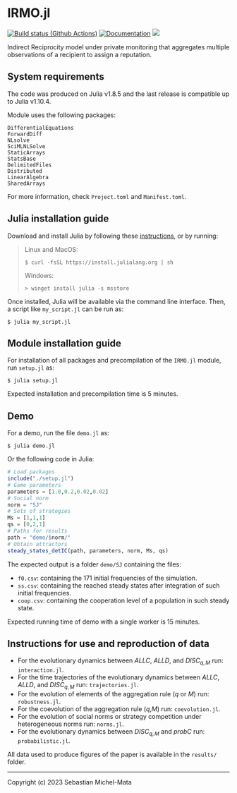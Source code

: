 # IRMO.jl

[![Build status (Github Actions)](https://github.com/michel-mata/IRMO.jl/workflows/CI/badge.svg)](https://github.com/michel-mata/IRMO.jl/actions)
[![Documentation](https://github.com/michel-mata/IRMO.jl/actions/workflows/Documentation.yml/badge.svg)](https://github.com/michel-mata/IRMO.jl/actions/workflows/Documentation.yml)
[![](https://img.shields.io/badge/docs-stable-blue.svg)](https://michel-mata.github.io/IRMO.jl)

Indirect Reciprocity model under private monitoring that aggregates multiple observations of a recipient to assign a reputation.

## System requirements

The code was produced on Julia v1.8.5 and the last release is compatible up to Julia v1.10.4.

Module uses the following packages:

```console
DifferentialEquations
ForwardDiff
NLsolve
SciMLNLSolve
StaticArrays
StatsBase
DelimitedFiles
Distributed
LinearAlgebra
SharedArrays
```

For more information, check `Project.toml` and `Manifest.toml`.

## Julia installation guide

Download and install Julia by following these [instructions](https://julialang.org/downloads/), or by running:

> Linux and MacOS:
>
> ```console
> $ curl -fsSL https://install.julialang.org | sh
> ```
>
> Windows:
>
> ```console
> > winget install julia -s msstore
> ```

Once installed, Julia will be available via the command line interface. Then, a script like `my_script.jl` can be run as:

```console
$ julia my_script.jl
```

## Module installation guide

For installation of all packages and precompilation of the `IRMO.jl` module, run `setup.jl` as:

```console
$ julia setup.jl
```

Expected installation and precompilation time is 5 minutes.

## Demo

For a demo, run the file `demo.jl` as:

```console
$ julia demo.jl
```

Or the following code in Julia:

```julia
# Load packages
include("./setup.jl")
# Game parameters
parameters = [1.0,0.2,0.02,0.02]
# Social norm
norm = "SJ"
# Sets of strategies
Ms = [1,1,1]
qs = [0,2,1]
# Paths for results
path = "demo/$norm/"
# Obtain attractors
steady_states_detIC(path, parameters, norm, Ms, qs)
```

The expected output is a folder `demo/SJ` containing the files:

- `f0.csv`: containing the 171 initial frequencies of the simulation.
- `ss.csv`: containing the reached steady states after integration of such initial frequencies.
- `coop.csv`: containing the cooperation level of a population in such steady state.

Expected running time of demo with a single worker is 15 minutes.

## Instructions for use and reproduction of data

- For the evolutionary dynamics between $ALLC$, $ALLD$, and $DISC_{q,M}$ run: `interaction.jl`.
- For the time trajectories of the evolutionary dynamics between $ALLC$, $ALLD$, and $DISC_{q,M}$ run: `trajectories.jl`.
- For the evolution of elements of the aggregation rule ($q$ or $M$) run: `robustness.jl`.
- For the coevolution of the aggregation rule ($q$,$M$) run: `coevolution.jl`.
- For the evolution of social norms or strategy competition under heterogeneous norms run: `norms.jl`.
- For the evolutionary dynamics between $DISC_{q,M}$ and $probC$ run: `probabilistic.jl`.

All data used to produce figures of the paper is available in the `results/` folder.

---
Copyright (c) 2023 Sebastian Michel-Mata
